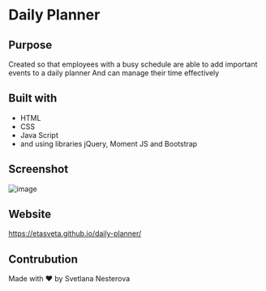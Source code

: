 # Daily Planner

## Purpose
Created so that employees with a busy schedule are able to add important events to a daily planner
And can manage their time effectively

## Built with
* HTML
* CSS
* Java Script
* and using libraries jQuery, Moment JS and Bootstrap 

## Screenshot
![image](https://user-images.githubusercontent.com/109307665/188331453-e293f981-6174-4133-89a2-a7ecf6cd3199.png)


## Website 
https://etasveta.github.io/daily-planner/


## Contrubution
Made with ❤️ by Svetlana Nesterova 
